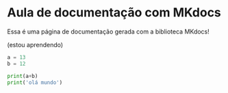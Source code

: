 # Aula de documentação com MKdocs

Essa é uma página de documentação gerada com a biblioteca MKdocs!

(estou aprendendo)

```python
a = 13
b = 12

print(a+b)
print('olá mundo')
```
